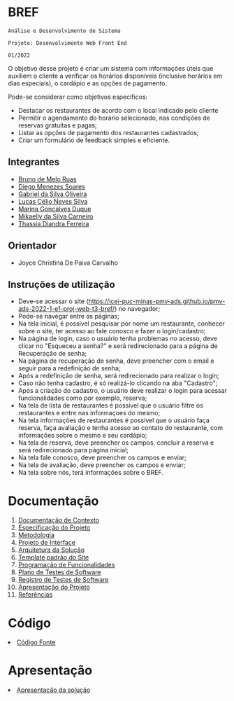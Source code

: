 # BREF

`Análise e Desenvolvimento de Sistema`

`Projeto: Desenvolvimento Web Front End`

`01/2022`

O objetivo desse projeto é criar um sistema com informações úteis que auxiliem o cliente a verificar os horários disponíveis (inclusive horários em dias especiais), o cardápio e as opções de pagamento.  

Pode-se considerar como objetivos específicos:
 - Destacar os restaurantes de acordo com o local indicado pelo cliente
 - Permitir o agendamento do horário selecionado, nas condições de reservas gratuitas e pagas; 
 - Listar as opções de pagamento dos restaurantes cadastrados;   
 - Criar um formulário de feedback simples e eficiente. 

## Integrantes

* [Bruno de Melo Ruas](https://www.linkedin.com/in/brunoruas2/)
* [Diego Menezes Soares](https://www.linkedin.com/in/diego-soares-1913451b7)
* [Gabriel da Silva Oliveira](https://www.linkedin.com/in/gsogabriel/)
* [Lucas Célio Neves Silva](https://www.linkedin.com/in/lucascns/)
* [Marina Gonçalves Duque](https://www.linkedin.com/in/marina-duque-1b2ab6156)
* [Mikaelly da Silva Carneiro](https://www.linkedin.com/in/MikaellyCarneiro)
* [Thassia Diandra Ferreira](https://www.linkedin.com/in/thassiaferr)

## Orientador

* Joyce Christina De Paiva Carvalho

## Instruções de utilização

* Deve-se acessar o site (https://icei-puc-minas-pmv-ads.github.io/pmv-ads-2022-1-e1-proj-web-t3-bref/) no navegador;<br>
* Pode-se navegar entre as páginas;<br>
* Na tela inicial, é possível pesquisar por nome um restaurante, conhecer sobre o site, ter acesso ao fale conosco e fazer o login/cadastro;<br>
* Na página de login, caso o usuário tenha problemas no acesso, deve clicar no "Esqueceu a senha?" e será redirecionado para a página de Recuperação de senha;<br>
* Na página de recuperação de senha, deve preencher com o email e seguir para a redefinição de senha;<br>
* Após a redefinição de senha, será redirecionado para realizar o login;<br>
* Caso não tenha cadastro, é só realizá-lo clicando na aba "Cadastro";<br>
* Após a criação do cadastro, o usuário deve realizar o login para acessar funcionalidades como por exemplo, reserva;<br>
* Na tela de lista de restaurantes é possivel que o usuário filtre os restaurantes e entre nas informaçoes do mesmo;<br>
* Na tela informações de restaurantes é possível que o usuário faça reserva, faça avaliação e tenha acesso ao contato do restaurante, com informações sobre o mesmo e seu cardápio;<br>
* Na tela de reserva, deve preencher os campos, concluir a reserva e será redirecionado para página inicial;<br>
* Na tela fale conosco, deve preencher os campos e enviar;<br>
* Na tela de avaliação, deve preencher os campos e enviar;<br>
* Na tela sobre nós, terá informações sobre o BREF.<br>

# Documentação

<ol>
<li><a href="docs/01-Documentação de Contexto.md"> Documentação de Contexto</a></li>
<li><a href="docs/02-Especificação do Projeto.md"> Especificação do Projeto</a></li>
<li><a href="docs/03-Metodologia.md"> Metodologia</a></li>
<li><a href="docs/04-Projeto de Interface.md"> Projeto de Interface</a></li>
<li><a href="docs/05-Arquitetura da Solução.md"> Arquitetura da Solução</a></li>
<li><a href="docs/06-Template padrão do Site.md"> Template padrão do Site</a></li>
<li><a href="docs/07-Programação de Funcionalidades.md"> Programação de Funcionalidades</a></li>
<li><a href="docs/08-Plano de Testes de Software.md"> Plano de Testes de Software</a></li>
<li><a href="docs/09-Registro de Testes de Software.md"> Registro de Testes de Software</a></li>
<li><a href="docs/10-Apresentação do Projeto.md"> Apresentação do Projeto</a></li>
<li><a href="docs/11-Referências.md"> Referências</a></li>
</ol>

# Código

<li><a href="src/"> Código Fonte</a></li>

# Apresentação

<li><a href="presentation/BREF.pdf"> Apresentação da solução</a></li>
